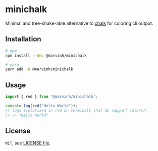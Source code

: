 # minichalk

Minimal and tree-shake-able alternative to [chalk](https://github.com/chalk/chalk)
for coloring cli output.

## Installation

```bash
# npm
npm install --dev @marvinh/minichalk

# yarn
yarn add -D @marvinh/minichalk
```

## Usage

```js
import { red } from "@marvinh/minichalk";

console.log(red("Hello World"));
// logs (colorized in red on terminals that do support colors):
// -> "Hello World"
```

## License

`MIT`, see [LICENSE file](./LICENSE.md).
